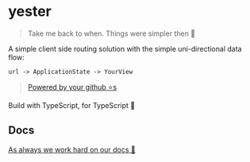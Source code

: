 # yester

> Take me back to when. Things were simpler then 🌹

A simple client side routing solution with the simple uni-directional data flow: 

```
url -> ApplicationState -> YourView
```

> [Powered by your github ⭐s](https://github.com/basarat/yester/stargazers)

Build with TypeScript, for TypeScript 🌹

## Docs

[As always we work hard on our docs 📝](http://basarat.com/yester)